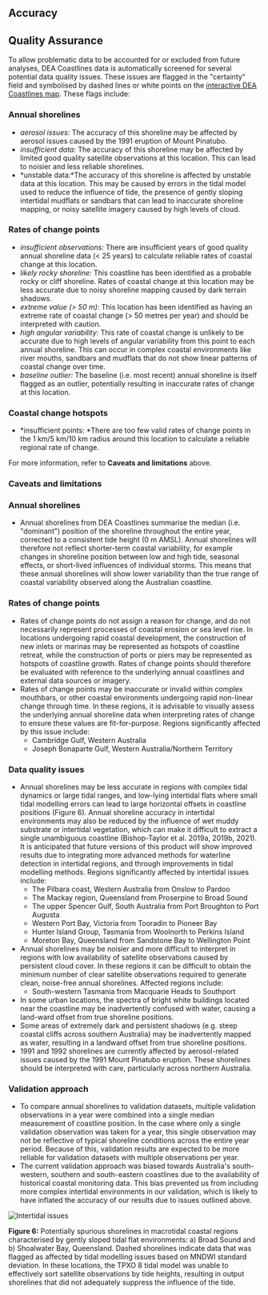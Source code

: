 ## Accuracy

## Quality Assurance

To allow problematic data to be accounted for or excluded from future analyses, DEA Coastlines data is automatically screened for several potential data quality issues. These issues are flagged in the "certainty" field and symbolised by dashed lines or white points on the [interactive DEA Coastlines map](https://maps.dea.ga.gov.au/story/DEACoastlines). These flags include:

### Annual shorelines

-   *aerosol issues:* The accuracy of this shoreline may be affected by aerosol issues caused by the 1991 eruption of Mount Pinatubo.
-   *insufficient data:* The accuracy of this shoreline may be affected by limited good quality satellite observations at this location. This can lead to noisier and less reliable shorelines.
-   *unstable data:*The accuracy of this shoreline is affected by unstable data at this location. This may be caused by errors in the tidal model used to reduce the influence of tide, the presence of gently sloping intertidal mudflats or sandbars that can lead to inaccurate shoreline mapping, or noisy satellite imagery caused by high levels of cloud.

### Rates of change points

-   *insufficient observations:* There are insufficient years of good quality annual shoreline data (< 25 years) to calculate reliable rates of coastal change at this location.
-   *likely rocky shoreline:* This coastline has been identified as a probable rocky or cliff shoreline. Rates of coastal change at this location may be less accurate due to noisy shoreline mapping caused by dark terrain shadows.
-   *extreme value (> 50 m):* This location has been identified as having an extreme rate of coastal change (> 50 metres per year) and should be interpreted with caution.
-   *high angular variability:* This rate of coastal change is unlikely to be accurate due to high levels of angular variability from this point to each annual shoreline. This can occur in complex coastal environments like river mouths, sandbars and mudflats that do not show linear patterns of coastal change over time.
-   *baseline outlier:* The baseline (i.e. most recent) annual shoreline is itself flagged as an outlier, potentially resulting in inaccurate rates of change at this location.

### Coastal change hotspots

-   *insufficient points: *There are too few valid rates of change points in the 1 km/5 km/10 km radius around this location to calculate a reliable regional rate of change.

For more information, refer to **Caveats and limitations** above.

### Caveats and limitations

### Annual shorelines

-   Annual shorelines from DEA Coastlines summarise the median (i.e. "dominant") position of the shoreline throughout the entire year, corrected to a consistent tide height (0 m AMSL). Annual shorelines will therefore not reflect shorter-term coastal variability, for example changes in shoreline position between low and high tide, seasonal effects, or short-lived influences of individual storms. This means that these annual shorelines will show lower variability than the true range of coastal variability observed along the Australian coastline.

### Rates of change points

-   Rates of change points do not assign a reason for change, and do not necessarily represent processes of coastal erosion or sea level rise. In locations undergoing rapid coastal development, the construction of new inlets or marinas may be represented as hotspots of coastline retreat, while the construction of ports or piers may be represented as hotspots of coastline growth. Rates of change points should therefore be evaluated with reference to the underlying annual coastlines and external data sources or imagery.
-   Rates of change points may be inaccurate or invalid within complex mouthbars, or other coastal environments undergoing rapid non-linear change through time. In these regions, it is advisable to visually assess the underlying annual shoreline data when interpreting rates of change to ensure these values are fit-for-purpose. Regions significantly affected by this issue include:
    -   Cambridge Gulf, Western Australia
    -   Joseph Bonaparte Gulf, Western Australia/Northern Territory

### Data quality issues

-   Annual shorelines may be less accurate in regions with complex tidal dynamics or large tidal ranges, and low-lying intertidal flats where small tidal modelling errors can lead to large horizontal offsets in coastline positions (Figure 6). Annual shoreline accuracy in intertidal environments may also be reduced by the influence of wet muddy substrate or intertidal vegetation, which can make it difficult to extract a single unambiguous coastline (Bishop-Taylor et al. 2019a, 2019b, 2021). It is anticipated that future versions of this product will show improved results due to integrating more advanced methods for waterline detection in intertidal regions, and through improvements in tidal modelling methods. Regions significantly affected by intertidal issues include:
    -   The Pilbara coast, Western Australia from Onslow to Pardoo
    -   The Mackay region, Queensland from Proserpine to Broad Sound
    -   The upper Spencer Gulf, South Australia from Port Broughton to Port Augusta
    -   Western Port Bay, Victoria from Tooradin to Pioneer Bay
    -   Hunter Island Group, Tasmania from Woolnorth to Perkins Island
    -   Moreton Bay, Queensland from Sandstone Bay to Wellington Point
-   Annual shorelines may be noisier and more difficult to interpret in regions with low availability of satellite observations caused by persistent cloud cover. In these regions it can be difficult to obtain the minimum number of clear satellite observations required to generate clean, noise-free annual shorelines. Affected regions include:
    -   South-western Tasmania from Macquarie Heads to Southport
-   In some urban locations, the spectra of bright white buildings located near the coastline may be inadvertently confused with water, causing a land-ward offset from true shoreline positions. 
-   Some areas of extremely dark and persistent shadows (e.g. steep coastal cliffs across southern Australia) may be inadvertently mapped as water, resulting in a landward offset from true shoreline positions. 
-   1991 and 1992 shorelines are currently affected by aerosol-related issues caused by the 1991 Mount Pinatubo eruption. These shorelines should be interpreted with care, particularly across northern Australia. 

### Validation approach

-   To compare annual shorelines to validation datasets, multiple validation observations in a year were combined into a single median measurement of coastline position. In the case where only a single validation observation was taken for a year, this single observation may not be reflective of typical shoreline conditions across the entire year period. Because of this, validation results are expected to be more reliable for validation datasets with multiple observations per year.
-   The current validation approach was biased towards Australia's south-western, southern and south-eastern coastlines due to the availability of historical coastal monitoring data. This bias prevented us from including more complex intertidal environments in our validation, which is likely to have inflated the accuracy of our results due to issues outlined above.

![Intertidal issues](https://cmi.ga.gov.au/sites/default/files/inline-images/Figure10_intertidal%20%281%29.png)

**Figure 6:** Potentially spurious shorelines in macrotidal coastal regions characterised by gently sloped tidal flat environments: a) Broad Sound and b) Shoalwater Bay, Queensland. Dashed shorelines indicate data that was flagged as affected by tidal modelling issues based on MNDWI standard deviation. In these locations, the TPXO 8 tidal model was unable to effectively sort satellite observations by tide heights, resulting in output shorelines that did not adequately suppress the influence of the tide.
